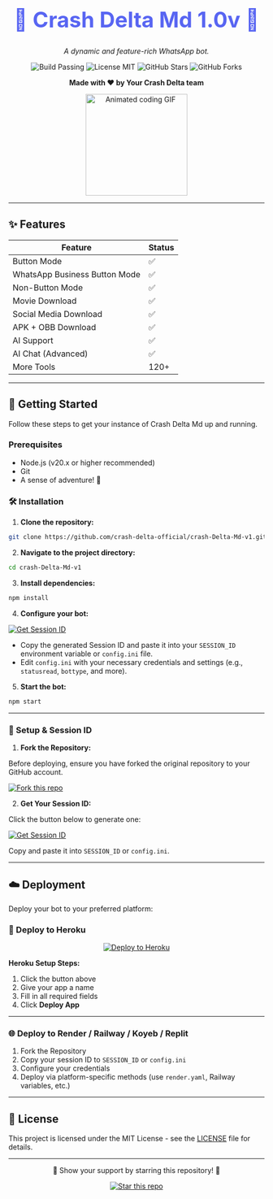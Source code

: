 <div align="center">

  <h1 style="font-size: 3em; font-weight: bold; color: #5865F2;">🌟 Crash Delta Md 1.0v 🌟</h1>

  <p><em>A dynamic and feature-rich WhatsApp bot.</em></p>

  <p>
    <img src="https://img.shields.io/badge/Build-Passing-brightgreen?style=for-the-badge&logo=githubactions&logoColor=white" alt="Build Passing" />
    <img src="https://img.shields.io/badge/License-MIT-blue?style=for-the-badge&logo=opensourceinitiative&logoColor=white" alt="License MIT" />
    <img src="https://img.shields.io/github/stars/crash-delta-official/crash-Delta-Md-v1?style=for-the-badge&logo=github&label=Stars" alt="GitHub Stars" />
    <img src="https://img.shields.io/github/forks/crash-delta-official/crash-Delta-Md-v1?style=for-the-badge&logo=github&label=Forks" alt="GitHub Forks" />
  </p>

  <p><strong>Made with ❤️ by Your Crash Delta team</strong></p>

  <img src="https://i.giphy.com/mEDKNAukt5pR6mwNAV.webp" width="200" alt="Animated coding GIF">
</div>

---

## ✨ Features

| Feature                       | Status |
| ----------------------------- | ------ |
| Button Mode                   | ✅      |
| WhatsApp Business Button Mode | ✅      |
| Non-Button Mode               | ✅      |
| Movie Download                | ✅      |
| Social Media Download         | ✅      |
| APK + OBB Download            | ✅      |
| AI Support                    | ✅      |
| AI Chat (Advanced)            | ✅      |
| More Tools                    | 120+   |

---

## 🚀 Getting Started

Follow these steps to get your instance of Crash Delta Md up and running.

### Prerequisites

* Node.js (v20.x or higher recommended)
* Git
* A sense of adventure! 🌌

### 🛠️ Installation

1. **Clone the repository:**

```bash
git clone https://github.com/crash-delta-official/crash-Delta-Md-v1.git
```

2. **Navigate to the project directory:**

```bash
cd crash-Delta-Md-v1
```

3. **Install dependencies:**

```bash
npm install
```

4. **Configure your bot:**

<a href="https://crash-delta-md.up.railway.app/pair" target="_blank">
  <img alt="Get Session ID" src="https://img.shields.io/badge/Generate%20Session%20ID-green?style=for-the-badge&logo=whatsapp&logoColor=white"/>
</a>

* Copy the generated Session ID and paste it into your `SESSION_ID` environment variable or `config.ini` file.
* Edit `config.ini` with your necessary credentials and settings (e.g., `statusread`, `bottype`, and more).

5. **Start the bot:**

```bash
npm start
```

---

### 🔑 Setup & Session ID

1. **Fork the Repository:**

Before deploying, ensure you have forked the original repository to your GitHub account.

<a href="https://github.com/crash-delta-official/crash-Delta-Md-v1/fork" target="_blank">
  <img alt="Fork this repo" src="https://img.shields.io/badge/Fork%20Now-blueviolet?style=for-the-badge&logo=github&logoColor=white"/>
</a>

2. **Get Your Session ID:**

Click the button below to generate one:

<a href="https://crash-delta-md.up.railway.app/pair" target="_blank">
  <img alt="Get Session ID" src="https://img.shields.io/badge/Generate%20Session%20ID-green?style=for-the-badge&logo=whatsapp&logoColor=white"/>
</a>

Copy and paste it into `SESSION_ID` or `config.ini`.

---

## ☁️ Deployment

Deploy your bot to your preferred platform:

### 🚀 Deploy to Heroku

<div align="center">
  <a href="https://heroku.com/deploy?template=https://github.com/crash-delta-official/crash-Delta-Md-v1">
    <img src="https://www.herokucdn.com/deploy/button.svg" alt="Deploy to Heroku">
  </a>
</div>

**Heroku Setup Steps:**

1. Click the button above
2. Give your app a name
3. Fill in all required fields
4. Click **Deploy App**

---

### 🌐 Deploy to Render / Railway / Koyeb / Replit

1. Fork the Repository
2. Copy your session ID to `SESSION_ID` or `config.ini`
3. Configure your credentials
4. Deploy via platform-specific methods (use `render.yaml`, Railway variables, etc.)

---

## 📜 License

This project is licensed under the MIT License - see the [LICENSE](LICENSE) file for details.

---

<div align="center">
  <p>💖 Show your support by starring this repository! 💖</p>
  <a href="https://github.com/crash-delta-official/crash-Delta-Md-v1/stargazers" target="_blank">
    <img alt="Star this repo" src="https://img.shields.io/badge/Star%20Repo-yellow?style=for-the-badge&logo=starship&logoColor=black"/>
  </a>
</div>
